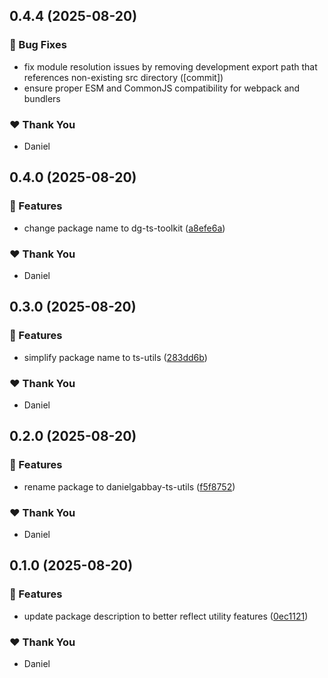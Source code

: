 ## 0.4.4 (2025-08-20)

### 🐛 Bug Fixes

- fix module resolution issues by removing development export path that references non-existing src directory ([commit])
- ensure proper ESM and CommonJS compatibility for webpack and bundlers

### ❤️ Thank You

- Daniel

## 0.4.0 (2025-08-20)

### 🚀 Features

- change package name to dg-ts-toolkit ([a8efe6a](https://github.com/DanielGabbay/ts-utils/commit/a8efe6a))

### ❤️ Thank You

- Daniel

## 0.3.0 (2025-08-20)

### 🚀 Features

- simplify package name to ts-utils ([283dd6b](https://github.com/DanielGabbay/ts-utils/commit/283dd6b))

### ❤️ Thank You

- Daniel

## 0.2.0 (2025-08-20)

### 🚀 Features

- rename package to danielgabbay-ts-utils ([f5f8752](https://github.com/DanielGabbay/ts-utils/commit/f5f8752))

### ❤️ Thank You

- Daniel

## 0.1.0 (2025-08-20)

### 🚀 Features

- update package description to better reflect utility features ([0ec1121](https://github.com/DanielGabbay/ts-utils/commit/0ec1121))

### ❤️ Thank You

- Daniel